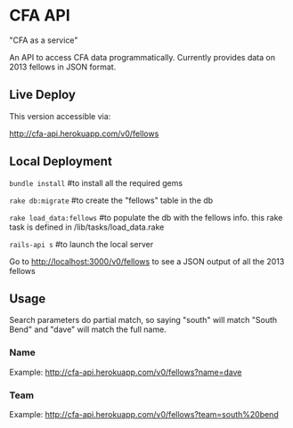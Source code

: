 CFA API
=======

"CFA as a service"

An API to access CFA data programmatically. Currently provides data on 2013 fellows in JSON format.


Live Deploy
-----------

This version accessible via:

http://cfa-api.herokuapp.com/v0/fellows

Local Deployment
----------------

`bundle install` #to install all the required gems

`rake db:migrate` #to create the "fellows" table in the db

`rake load_data:fellows` #to populate the db with the fellows info. this rake task is defined in /lib/tasks/load_data.rake

`rails-api s` #to launch the local server

Go to [http://localhost:3000/v0/fellows](http://localhost:3000/v0/fellows) to see a JSON output of all the 2013 fellows

Usage
-----

Search parameters do partial match, so saying "south" will match "South Bend" and "dave" will match the full name.

### Name

Example:
http://cfa-api.herokuapp.com/v0/fellows?name=dave

### Team

Example:
http://cfa-api.herokuapp.com/v0/fellows?team=south%20bend


